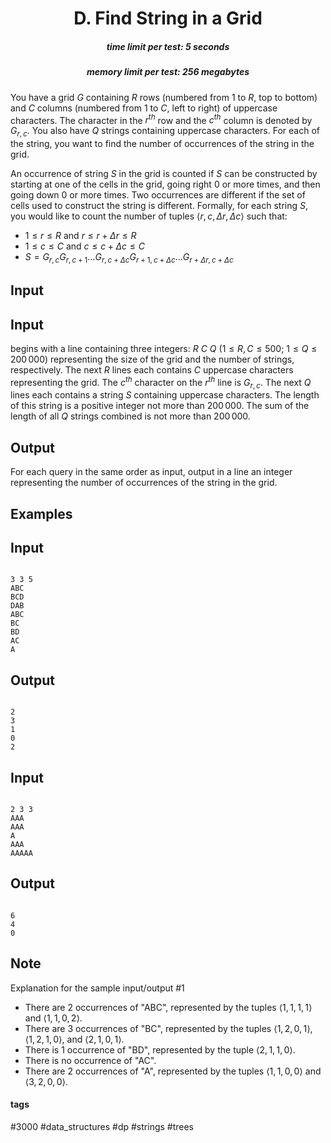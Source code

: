 <h1 style='text-align: center;'> D. Find String in a Grid</h1>

<h5 style='text-align: center;'>time limit per test: 5 seconds</h5>
<h5 style='text-align: center;'>memory limit per test: 256 megabytes</h5>

You have a grid $G$ containing $R$ rows (numbered from $1$ to $R$, top to bottom) and $C$ columns (numbered from $1$ to $C$, left to right) of uppercase characters. The character in the $r^{th}$ row and the $c^{th}$ column is denoted by $G_{r, c}$. You also have $Q$ strings containing uppercase characters. For each of the string, you want to find the number of occurrences of the string in the grid.

An occurrence of string $S$ in the grid is counted if $S$ can be constructed by starting at one of the cells in the grid, going right $0$ or more times, and then going down $0$ or more times. Two occurrences are different if the set of cells used to construct the string is different. Formally, for each string $S$, you would like to count the number of tuples $\langle r, c, \Delta r, \Delta c \rangle$ such that: 

* $1 \le r \le R$ and $r \le r + \Delta r \le R$
* $1 \le c \le C$ and $c \le c + \Delta c \le C$
* $S = G_{r, c} G_{r, c + 1} \dots G_{r, c + \Delta c} G_{r + 1, c + \Delta c} \dots G_{r + \Delta r, c + \Delta c}$
## Input

## Input

 begins with a line containing three integers: $R$ $C$ $Q$ ($1 \le R, C \le 500$; $1 \le Q \le 200\,000$) representing the size of the grid and the number of strings, respectively. The next $R$ lines each contains $C$ uppercase characters representing the grid. The $c^{th}$ character on the $r^{th}$ line is $G_{r, c}$. The next $Q$ lines each contains a string $S$ containing uppercase characters. The length of this string is a positive integer not more than $200\,000$. The sum of the length of all $Q$ strings combined is not more than $200\,000$.

## Output

For each query in the same order as input, output in a line an integer representing the number of occurrences of the string in the grid.

## Examples

## Input


```

3 3 5
ABC
BCD
DAB
ABC
BC
BD
AC
A

```
## Output


```

2
3
1
0
2

```
## Input


```

2 3 3
AAA
AAA
A
AAA
AAAAA

```
## Output


```

6
4
0

```
## Note

Explanation for the sample input/output #1

* There are $2$ occurrences of "ABC", represented by the tuples $\langle 1, 1, 1, 1 \rangle$ and $\langle 1, 1, 0, 2 \rangle$.
* There are $3$ occurrences of "BC", represented by the tuples $\langle 1, 2, 0, 1 \rangle$, $\langle 1, 2, 1, 0 \rangle$, and $\langle 2, 1, 0, 1 \rangle$.
* There is $1$ occurrence of "BD", represented by the tuple $\langle 2, 1, 1, 0 \rangle$.
* There is no occurrence of "AC".
* There are $2$ occurrences of "A", represented by the tuples $\langle 1, 1, 0, 0 \rangle$ and $\langle 3, 2, 0, 0 \rangle$.


#### tags 

#3000 #data_structures #dp #strings #trees 